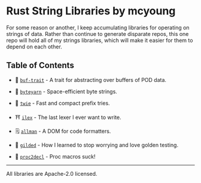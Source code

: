 # Rust String Libraries by mcyoung

For some reason or another, I keep accumulating libraries for operating on
strings of data. Rather than continue to generate disparate repos, this one repo
will hold all of my strings libraries, which will make it easier for them to
depend on each other.

## Table of Contents

- 📜 [`buf-trait`](https://github.com/mcy/strings/tree/main/buf-trait) - A trait
  for abstracting over buffers of POD data.

- 🧶 [`byteyarn`](https://github.com/mcy/strings/tree/main/byteyarn) -
  Space-efficient byte strings.

- 🌲 [`twie`](https://github.com/mcy/strings/tree/main/twie) - Fast and compact
  prefix tries.

- ⛩️ [`ilex`](https://github.com/mcy/strings/tree/main/ilex) - The last lexer I
  ever want to write.

- 🗒️ [`allman`](https://github.com/mcy/strings/tree/main/allman) - A DOM for
  code formatters.

- 👑 [`gilded`](https://github.com/mcy/strings/tree/main/gilded) - How I learned
  to stop worrying and love golden testing.

- 💢 [`proc2decl`](https://github.com/mcy/strings/tree/main/proc2decl) - Proc
  macros suck!

---

All libraries are Apache-2.0 licensed.
